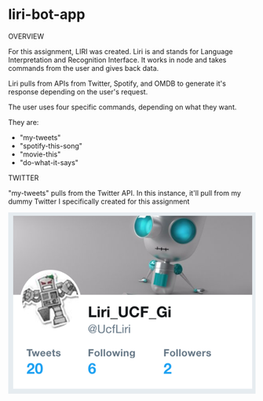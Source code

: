 # liri-bot-app

OVERVIEW

For this assignment, LIRI was created. Liri is and stands for Language Interpretation and Recognition Interface. It works in node and takes commands from the user and gives back data.

Liri pulls from APIs from Twitter, Spotify, and OMDB to generate it's response depending on the user's request. 

The user uses four specific commands, depending on what they want.

They are:
- "my-tweets"
- "spotify-this-song"
- "movie-this"
- "do-what-it-says"

TWITTER

"my-tweets" pulls from the Twitter API. In this instance, it'll pull from my dummy Twitter I specifically created for this assignment 

![In this instance, it'll pull from my dummy Twitter I specifically created for this assignment ](/images/01_twitter_generated_from.png)
